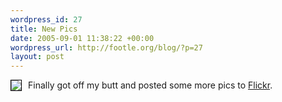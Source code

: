 ```yaml
--- 
wordpress_id: 27
title: New Pics
date: 2005-09-01 11:38:22 +00:00
wordpress_url: http://footle.org/blog/?p=27
layout: post
---
```

<p><a href="http://flickr.com/photos/bgreenlee"><img src="http://static.flickr.com/23/38261653_30bd841392_m.jpg" style="float: left; margin: 0 10px 10px 0; border: 1px solid black;"/></a>Finally got off my butt and posted some more pics to <a href="http://flickr.com/photos/bgreenlee">Flickr</a>.</p>
<br style="clear: both"/>
